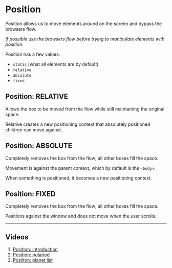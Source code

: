# Position

Position allows us to move elements around on the screen and bypass the browsers flow.

*If possible use the browsers flow before trying to manipulate elements with position.*

Position has a few values:

- `static` (what all elements are by default)
- `relative`
- `absolute`
- `fixed`

## Position: RELATIVE

Allows the box to be moved from the flow while still maintaining the original space.

Relative creates a new positioning context that absolutely positioned children can move against.

## Position: ABSOLUTE

Completely removes the box from the flow; all other boxes fill the space.

Movement is against the parent context, which by default is the `<body>`.

When something is positioned, it becomes a new positioning context.

## Position: FIXED

Completely removes the box from the flow; all other boxes fill the space.

Positions against the window and does not move when the user scrolls.

---

## Videos

1. [Position: introduction](http://www.youtube.com/watch?v=y9-yq3gR3JE)
2. [Position: polariod](http://www.youtube.com/watch?v=RQhsjpf3RIc)
3. [Posiiton: planet list](http://www.youtube.com/watch?v=z9AcCN_d734)
